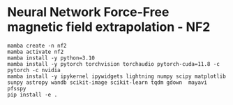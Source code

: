 # Neural Network Force-Free magnetic field extrapolation - NF2

```
mamba create -n nf2
mamba activate nf2
mamba install -y python=3.10 
mamba install -y pytorch torchvision torchaudio pytorch-cuda=11.8 -c pytorch -c nvidia
mamba install -y ipykernel ipywidgets lightning numpy scipy matplotlib sunpy astropy wandb scikit-image scikit-learn tqdm gdown  mayavi pfsspy
pip install -e .
```
